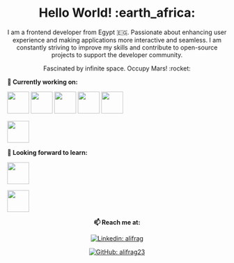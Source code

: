 <h1 align= "center"><b>Hello World! :earth_africa:</b></h1>

<p align="center">
I am a frontend developer from Egypt 🇪🇬. Passionate about enhancing user experience and making applications more interactive and seamless. I am constantly striving to improve my skills and contribute to open-source projects to support the developer community.
</p>
<p align="center">
Fascinated by infinite space. Occupy Mars! :rocket:
</p>

**🌱 Currently working on:**

<code><a href="https://developer.mozilla.org/en-US/docs/Web/HTML" target="_blank"><img height="50" src="https://www.vectorlogo.zone/logos/w3_html5/w3_html5-ar21.svg"></a></code>
<code><a href="https://developer.mozilla.org/en-US/docs/Web/CSS" target="_blank"><img height="50" src="https://www.vectorlogo.zone/logos/netlifyapp_watercss/netlifyapp_watercss-ar21.svg"></a></code>
<code><a href="https://getbootstrap.com/" target="_blank"><img height="50" src="https://www.vectorlogo.zone/logos/getbootstrap/getbootstrap-ar21.svg"></a></code>
<code><a href="https://www.javascript.com/" target="_blank"><img height="50" src="https://www.vectorlogo.zone/logos/javascript/javascript-ar21.svg"></a></code>
<code><a href="https://www.typescriptlang.org/" target="_blank"><img height="50" src="https://www.vectorlogo.zone/logos/typescriptlang/typescriptlang-ar21.svg"></a></code>

<code><a href="https://reactjs.org/" target="_blank"><img height="50" src="https://www.vectorlogo.zone/logos/reactjs/reactjs-ar21.svg"></a></code>

**🌱 Looking forward to learn:**

<code><a href="https://www.microsoft.com/en-us/sql-server" target="_blank"><img height="50" src="https://www.vectorlogo.zone/logos/microsoft_sql_server/microsoft_sql_server-ar21.svg"></a></code>

<code><a href="https://learn.microsoft.com/en-us/dotnet/csharp/" target="_blank"><img height="50" src="https://www.vectorlogo.zone/logos/dotnet/dotnet-ar21.svg"></a></code>

<div align="center">

**📫 Reach me at:**<br>

[![Linkedin: alifrag](https://img.shields.io/badge/-alifrag-blue?style=flat-square&logo=Linkedin&logoColor=white&link=https://www.linkedin.com/in/alifrag/)](https://www.linkedin.com/in/mp98/)


[![GitHub: alifrag23](https://img.shields.io/github/followers/alifrag23?label=alifrag23&style=social)](https://github.com/alifrag23)

<div align="center">


</div>  

